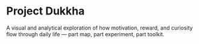 # Project Dukkha
A visual and analytical exploration of how motivation, reward, and curiosity flow through daily life — part map, part experiment, part toolkit.
